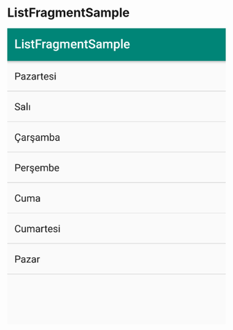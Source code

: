 # ListFragmentSample

![alt text](https://github.com/ihaydinn/ListFragmentSample/blob/master/listfragment.png)
